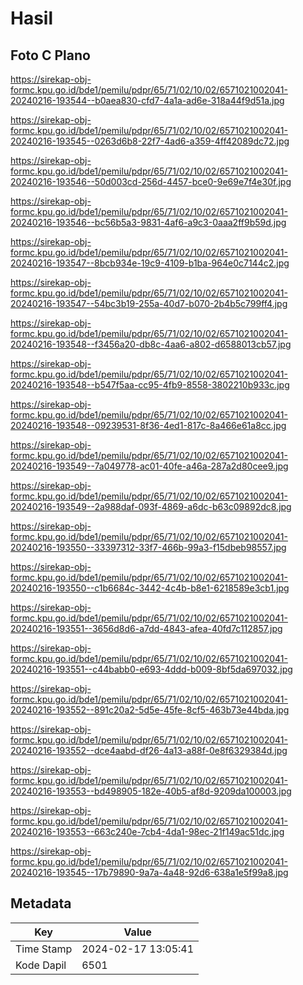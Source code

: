 # Hasil

## Foto C Plano

https://sirekap-obj-formc.kpu.go.id/bde1/pemilu/pdpr/65/71/02/10/02/6571021002041-20240216-193544--b0aea830-cfd7-4a1a-ad6e-318a44f9d51a.jpg

https://sirekap-obj-formc.kpu.go.id/bde1/pemilu/pdpr/65/71/02/10/02/6571021002041-20240216-193545--0263d6b8-22f7-4ad6-a359-4ff42089dc72.jpg

https://sirekap-obj-formc.kpu.go.id/bde1/pemilu/pdpr/65/71/02/10/02/6571021002041-20240216-193546--50d003cd-256d-4457-bce0-9e69e7f4e30f.jpg

https://sirekap-obj-formc.kpu.go.id/bde1/pemilu/pdpr/65/71/02/10/02/6571021002041-20240216-193546--bc56b5a3-9831-4af6-a9c3-0aaa2ff9b59d.jpg

https://sirekap-obj-formc.kpu.go.id/bde1/pemilu/pdpr/65/71/02/10/02/6571021002041-20240216-193547--8bcb934e-19c9-4109-b1ba-964e0c7144c2.jpg

https://sirekap-obj-formc.kpu.go.id/bde1/pemilu/pdpr/65/71/02/10/02/6571021002041-20240216-193547--54bc3b19-255a-40d7-b070-2b4b5c799ff4.jpg

https://sirekap-obj-formc.kpu.go.id/bde1/pemilu/pdpr/65/71/02/10/02/6571021002041-20240216-193548--f3456a20-db8c-4aa6-a802-d6588013cb57.jpg

https://sirekap-obj-formc.kpu.go.id/bde1/pemilu/pdpr/65/71/02/10/02/6571021002041-20240216-193548--b547f5aa-cc95-4fb9-8558-3802210b933c.jpg

https://sirekap-obj-formc.kpu.go.id/bde1/pemilu/pdpr/65/71/02/10/02/6571021002041-20240216-193548--09239531-8f36-4ed1-817c-8a466e61a8cc.jpg

https://sirekap-obj-formc.kpu.go.id/bde1/pemilu/pdpr/65/71/02/10/02/6571021002041-20240216-193549--7a049778-ac01-40fe-a46a-287a2d80cee9.jpg

https://sirekap-obj-formc.kpu.go.id/bde1/pemilu/pdpr/65/71/02/10/02/6571021002041-20240216-193549--2a988daf-093f-4869-a6dc-b63c09892dc8.jpg

https://sirekap-obj-formc.kpu.go.id/bde1/pemilu/pdpr/65/71/02/10/02/6571021002041-20240216-193550--33397312-33f7-466b-99a3-f15dbeb98557.jpg

https://sirekap-obj-formc.kpu.go.id/bde1/pemilu/pdpr/65/71/02/10/02/6571021002041-20240216-193550--c1b6684c-3442-4c4b-b8e1-6218589e3cb1.jpg

https://sirekap-obj-formc.kpu.go.id/bde1/pemilu/pdpr/65/71/02/10/02/6571021002041-20240216-193551--3656d8d6-a7dd-4843-afea-40fd7c112857.jpg

https://sirekap-obj-formc.kpu.go.id/bde1/pemilu/pdpr/65/71/02/10/02/6571021002041-20240216-193551--c44babb0-e693-4ddd-b009-8bf5da697032.jpg

https://sirekap-obj-formc.kpu.go.id/bde1/pemilu/pdpr/65/71/02/10/02/6571021002041-20240216-193552--891c20a2-5d5e-45fe-8cf5-463b73e44bda.jpg

https://sirekap-obj-formc.kpu.go.id/bde1/pemilu/pdpr/65/71/02/10/02/6571021002041-20240216-193552--dce4aabd-df26-4a13-a88f-0e8f6329384d.jpg

https://sirekap-obj-formc.kpu.go.id/bde1/pemilu/pdpr/65/71/02/10/02/6571021002041-20240216-193553--bd498905-182e-40b5-af8d-9209da100003.jpg

https://sirekap-obj-formc.kpu.go.id/bde1/pemilu/pdpr/65/71/02/10/02/6571021002041-20240216-193553--663c240e-7cb4-4da1-98ec-21f149ac51dc.jpg

https://sirekap-obj-formc.kpu.go.id/bde1/pemilu/pdpr/65/71/02/10/02/6571021002041-20240216-193545--17b79890-9a7a-4a48-92d6-638a1e5f99a8.jpg


## Metadata

| Key        | Value               |
| ---------- | ------------------- |
| Time Stamp | 2024-02-17 13:05:41 |
| Kode Dapil | 6501                |



